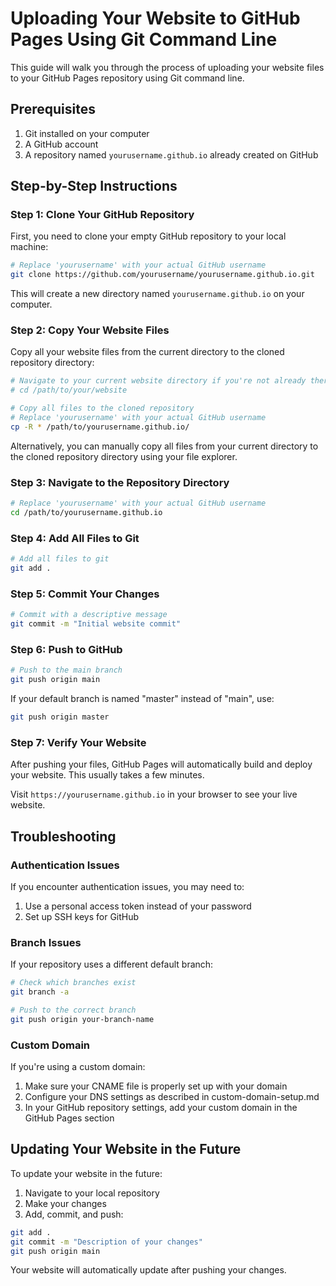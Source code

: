 # Uploading Your Website to GitHub Pages Using Git Command Line

This guide will walk you through the process of uploading your website files to your GitHub Pages repository using Git command line.

## Prerequisites

1. Git installed on your computer
2. A GitHub account
3. A repository named `yourusername.github.io` already created on GitHub

## Step-by-Step Instructions

### Step 1: Clone Your GitHub Repository

First, you need to clone your empty GitHub repository to your local machine:

```bash
# Replace 'yourusername' with your actual GitHub username
git clone https://github.com/yourusername/yourusername.github.io.git
```

This will create a new directory named `yourusername.github.io` on your computer.

### Step 2: Copy Your Website Files

Copy all your website files from the current directory to the cloned repository directory:

```bash
# Navigate to your current website directory if you're not already there
# cd /path/to/your/website

# Copy all files to the cloned repository
# Replace 'yourusername' with your actual GitHub username
cp -R * /path/to/yourusername.github.io/
```

Alternatively, you can manually copy all files from your current directory to the cloned repository directory using your file explorer.

### Step 3: Navigate to the Repository Directory

```bash
# Replace 'yourusername' with your actual GitHub username
cd /path/to/yourusername.github.io
```

### Step 4: Add All Files to Git

```bash
# Add all files to git
git add .
```

### Step 5: Commit Your Changes

```bash
# Commit with a descriptive message
git commit -m "Initial website commit"
```

### Step 6: Push to GitHub

```bash
# Push to the main branch
git push origin main
```

If your default branch is named "master" instead of "main", use:

```bash
git push origin master
```

### Step 7: Verify Your Website

After pushing your files, GitHub Pages will automatically build and deploy your website. This usually takes a few minutes.

Visit `https://yourusername.github.io` in your browser to see your live website.

## Troubleshooting

### Authentication Issues

If you encounter authentication issues, you may need to:

1. Use a personal access token instead of your password
2. Set up SSH keys for GitHub

### Branch Issues

If your repository uses a different default branch:

```bash
# Check which branches exist
git branch -a

# Push to the correct branch
git push origin your-branch-name
```

### Custom Domain

If you're using a custom domain:

1. Make sure your CNAME file is properly set up with your domain
2. Configure your DNS settings as described in custom-domain-setup.md
3. In your GitHub repository settings, add your custom domain in the GitHub Pages section

## Updating Your Website in the Future

To update your website in the future:

1. Navigate to your local repository
2. Make your changes
3. Add, commit, and push:

```bash
git add .
git commit -m "Description of your changes"
git push origin main
```

Your website will automatically update after pushing your changes.